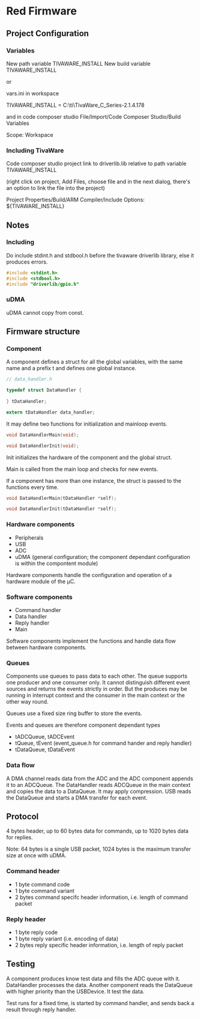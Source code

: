 # Red Firmware

## Project Configuration

### Variables

New path variable TIVAWARE_INSTALL
New build variable TIVAWARE_INSTALL

or

vars.ini in workspace

TIVAWARE_INSTALL = C:\ti\TivaWare_C_Series-2.1.4.178

and in code composer studio File/Import/Code Composer Studio/Build Variables

Scope: Workspace

### Including TivaWare

Code composer studio project link to driverlib.lib relative to path variable TIVAWARE_INSTALL

(right click on project, Add Files, choose file and in the next dialog, there's an option to link the file into the project)

Project Properties/Build/ARM Compiler/Include Options:
${TIVAWARE_INSTALL}

## Notes

### Including

Do include stdint.h and stdbool.h before the tivaware driverlib library, else it produces errors.

```c
#include <stdint.h>
#include <stdbool.h>
#include "driverlib/gpio.h"
```

### uDMA

uDMA cannot copy from const.

## Firmware structure

### Component

A component defines a struct for all the global variables, with the same name and a prefix t and defines one global instance.

```c
// data_handler.h

typedef struct DataHandler {
  
} tDataHandler;

extern tDataHandler data_handler;
```

It may define two functions for initialization and mainloop events.

```c
void DataHandlerMain(void);

void DataHandlerInit(void);
```

Init initializes the hardware of the component and the global struct.

Main is called from the main loop and checks for new events.

If a component has more than one instance, the struct is passed to the functions every time.

```c
void DataHandlerMain(tDataHandler *self);

void DataHandlerInit(tDataHandler *self);
```

### Hardware components

- Peripherals
- USB
- ADC
- uDMA (general configuration; the component dependant configuration is within the compontent module)

Hardware components handle the configuration and operation of a hardware module of the μC.

### Software components

- Command handler
- Data handler
- Reply handler
- Main

Software components implement the functions and handle data flow between hardware components.

### Queues

Components use queues to pass data to each other. The queue supports one producer and one consumer only. It cannot distinguish different event sources and returns the events strictly in order. But the produces may be running in interrupt context and the consumer in the main context or the other way round.

Queues use a fixed size ring buffer to store the events.

Events and queues are therefore component dependant types

* tADCQueue, tADCEvent
* tQueue, tEvent (event_queue.h for command hander and reply handler)
* tDataQueue, tDataEvent

### Data flow

A DMA channel reads data from the ADC and the ADC component appends it to an ADCQueue. The DataHandler reads ADCQueue in the main context and copies the data to a DataQueue. It may apply compression. USB reads the DataQueue and starts a DMA transfer for each event.

## Protocol

4 bytes header, up to 60 bytes data for commands, up to 1020 bytes data for replies.

Note: 64 bytes is a single USB packet, 1024 bytes is the maximum transfer size at once with uDMA.

### Command header

* 1 byte command code
* 1 byte command variant
* 2 bytes command specifc header information, i.e. length of command packet

### Reply header

* 1 byte reply code
* 1 byte reply variant (i.e. encoding of data)
* 2 bytes reply specific header information, i.e. length of reply packet

## Testing

A component produces know test data and fills the ADC queue with it. DataHandler processes the data. Another component reads the DataQueue with higher priority than the USBDevice. It test the data.

Test runs for a fixed time, is started by command handler, and sends back a result through reply handler.

